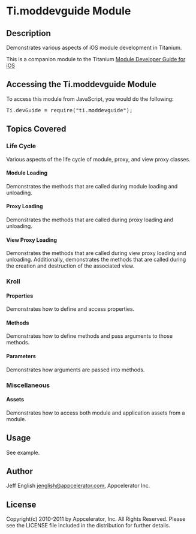 # Ti.moddevguide Module

## Description

Demonstrates various aspects of iOS module development in Titanium.

This is a companion module to the Titanium [Module Developer Guide for iOS](http://wiki.appcelerator.org/display/guides/Module+Developer+Guide+for+iOS)

## Accessing the Ti.moddevguide Module

To access this module from JavaScript, you would do the following:

<pre>Ti.devGuide = require("ti.moddevguide");</pre>

## Topics Covered

### Life Cycle

Various aspects of the life cycle of module, proxy, and view proxy classes.

#### Module Loading

Demonstrates the methods that are called during module loading and unloading.

#### Proxy Loading

Demonstrates the methods that are called during proxy loading and unloading.

#### View Proxy Loading

Demonstrates the methods that are called during view proxy loading and unloading. Additionally, demonstrates the methods that are called during the creation and destruction of the associated view.

### Kroll

#### Properties

Demonstrates how to define and access properties.

#### Methods

Demonstrates how to define methods and pass arguments to those methods.

#### Parameters

Demonstrates how arguments are passed into methods.

### Miscellaneous

#### Assets

Demonstrates how to access both module and application assets from a module.

## Usage

See example.

## Author

Jeff English <jenglish@appcelerator.com>, Appcelerator Inc.

## License

Copyright(c) 2010-2011 by Appcelerator, Inc. All Rights Reserved. Please see the LICENSE file included in the distribution for further details.
